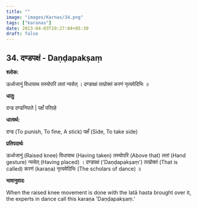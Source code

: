 ```yaml
---
title: ""
image: "images/Karnas/34.png"
tags: ["karanas"]
date: 2013-04-03T19:27:04+05:30
draft: false
---
```


## 34. दण्डपक्षं - Daṇḍapakṣaṃ

**श्लोक:**

ऊर्ध्वजानुं विधायाथ तस्योपरि लतां न्यसेत् । दण्डपक्षं तत्प्रोक्तं करणं नृत्यवेदिभिः ॥

**धातुः**

दन्ड दण्डनिपाते |
पक्षँ परिग्रहे

**धात्वर्थ:**

दन्ड (To punish, To fine, A stick)
पक्षँ (Side, To take side)

**प्रतिपदार्थः**

ऊर्ध्वजानुं (Raised knee) विधायाथ (Having taken) तस्योपरि (Above that) लतां (Hand gesture) न्यसेत् (Having placed) । दण्डपक्षं ('Daṇḍapakṣaṃ') तत्प्रोक्तं (That is called) करणं (karaṇa) नृत्यवेदिभिः (The scholars of dance) ॥

**भावानुवादः**

When the raised knee movement is done with the latā hasta brought over it, the experts in dance call this karaṇa 'Daṇḍapakṣaṃ.' 